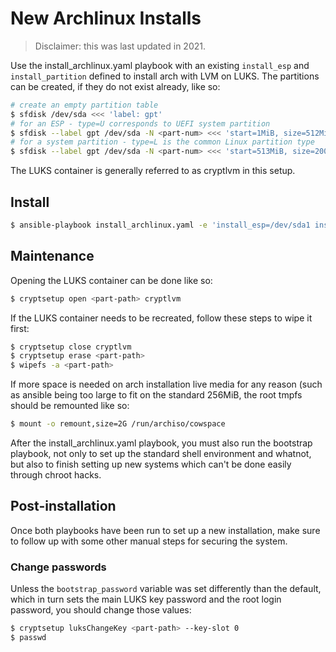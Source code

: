 # New Archlinux Installs

> Disclaimer: this was last updated in 2021.

Use the install_archlinux.yaml playbook with an existing `install_esp` and
`install_partition` defined to install arch with LVM on LUKS. The partitions can
be created, if they do not exist already, like so:

```bash
# create an empty partition table
$ sfdisk /dev/sda <<< 'label: gpt'
# for an ESP - type=U corresponds to UEFI system partition
$ sfdisk --label gpt /dev/sda -N <part-num> <<< 'start=1MiB, size=512MiB, type=U'
# for a system partition - type=L is the common Linux partition type
$ sfdisk --label gpt /dev/sda -N <part-num> <<< 'start=513MiB, size=200GiB, type=L'
```

The LUKS container is generally referred to as cryptlvm in this setup.

## Install

```bash
$ ansible-playbook install_archlinux.yaml -e 'install_esp=/dev/sda1 install_partition=/dev/sda2'
```

## Maintenance

Opening the LUKS container can be done like so:

```bash
$ cryptsetup open <part-path> cryptlvm
```

If the LUKS container needs to be recreated, follow these steps to wipe it
first:

```bash
$ cryptsetup close cryptlvm
$ cryptsetup erase <part-path>
$ wipefs -a <part-path>
```

If more space is needed on arch installation live media for any reason (such as
ansible being too large to fit on the standard 256MiB, the root tmpfs should be
remounted like so:

```bash
$ mount -o remount,size=2G /run/archiso/cowspace
```

After the install_archlinux.yaml playbook, you must also run the bootstrap
playbook, not only to set up the standard shell environment and whatnot, but
also to finish setting up new systems which can't be done easily through chroot
hacks.

## Post-installation

Once both playbooks have been run to set up a new installation, make sure to
follow up with some other manual steps for securing the system.

### Change passwords

Unless the `bootstrap_password` variable was set differently than the
default, which in turn sets the main LUKS key password and the root login
password, you should change those values:

```bash
$ cryptsetup luksChangeKey <part-path> --key-slot 0
$ passwd
```
